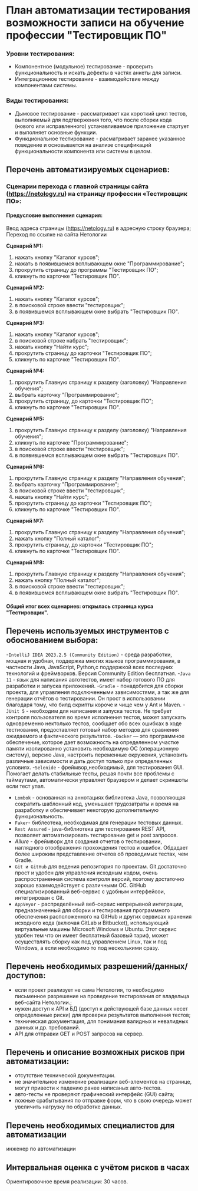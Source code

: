# План автоматизации тестирования возможности записи на обучение профессии "Тестировщик ПО"

### Уровни тестирования:
- Компонентное (модульное) тестирование - проверить функциональность и искать дефекты в частях анкеты для записи.
- Интеграционное тестирование - взаимодействие между компонентами системы.

### Виды тестирования:
- Дымовое тестирование - рассматривает как короткий цикл тестов, выполняемый для подтвержения того, что после сборки кода (нового или исправленного) устанавливаемое приложение стартует и выполняет основные функции.
- Функциональное тестирование - расматривает заранее указанное поведение и основывается на анализе спецификаций функциональности компонента или системы в целом.

## Перечень автоматизируемых сценариев:

### Сценарии перехода с главной страницы сайта (https://netology.ru) на страницу профессии «Тестировщик ПО»:

#### Предусловие выполнения сценария:
Ввод адреса страницы  (https://netology.ru) в адресную строку браузера; Переход по ссылке на сайта Нетологии

**Сценарий №1:**
1. нажать кнопку "Каталог курсов";
2. нажать в появившемся всплывающем окне "Программирование";
3. прокрутить страницу до программы "Тестировщик ПО";
4. кликнуть по карточке "Тестировщик ПО".

**Сценарий №2:**
1. нажать кнопку "Каталог курсов";
2. в поисковой строке ввести "тестировщик";
3. в появившемся всплывающем окне выбрать "Тестировщик ПО".

**Сценарий №3:**
1. нажать кнопку "Каталог курсов";
2. в поисковой строке  набрать "тестировщик";
3. нажать кнопку "Найти курс";
4. прокрутить страницу до карточки "Тестировщик ПО";
5. кликнуть по карточке  "Тестировщик ПО".

**Сценарий №4:**
1. прокрутить Главную страницу к разделу (заголовку) "Направления обучения";
2. выбрать карточку "Программирование";
3. прокрутить страницу, до  карточки "Тестировщик ПО";
4. кликнуть по карточке  "Тестировщик ПО".

**Сценарий №5:**
1. прокрутить Главную страницу к разделу (заголовку) "Направления обучения";
2. кликнуть по карточке "Программирование";
3. в поисковой строке ввести "тестировщик";
4. в появившемся всплывающем окне выбрать "Тестировщик ПО".

**Сценарий №6:**
1. прокрутить Главную страницу к разделу "Направления обучения";
2. выбрать карточку "Программирование";
3. в поисковой строке ввести "тестировщик";
4. нажать кнопку "Найти курс";
5. прокрутить страницу до карточки "Тестировщик ПО";
6. кликнуть по карточке  "Тестировщик ПО".

**Сценарий №7:**
1. прокрутить Главную страницу к разделу "Направления обучения";
2. нажать кнопку "Полный каталог";
3. прокрутить страницу, до карточки "Тестировщик ПО";
4. кликнуть по карточке "Тестировщик ПО".

**Сценарий №8:**
1. прокрутить Главную страницу к разделу "Направления обучения";
2. нажать кнопку "Полный каталог";
3. в поисковой строке ввести "тестировщик";
4. в появившемся всплывающем окне выбрать "Тестировщик ПО".


#### Общий итог всех сценариев: открылась страница курса "Тестировщик".


## Перечень используемых инструментов с обоснованием выбора:
-```IntelliJ IDEA 2023.2.5 (Community Edition)``` - среда разработки, мощная и удобная, поддержка многих языков программирования, в частности Java, JavaScript, Python,с поддержкой всех последних технологий и фреймворков. Версия Community Edition бесплатная.
-```Java 11``` - язык для написания автотестов, имеет набор готового ПО для разработки и запуска приложений.
-```Gradle``` - понадобится для сборки проекта, для управления подключенными зависимостями, а так же для генерации отчётов о тестировании. Он прост в использовании благодаря тому, что билд скрипты короче и чище чем у Ant и Maven.
-```JUnit 5``` - необходим для написания и запуска тестов. Не требует контроля пользователя во время исполнения тестов, может запускать одновременно нектолько тестов, сообщает обо всех ошибках в ходе тестиования, предоставляет готовый набор методов для сравнения ожидаемого и фактического результатов.
-```Docker``` — это программное обеспечение, которое дает возможность на определенном участке памяти изолированно установить необходимую ОС (операционную систему), версию Java, настроить переменные окружения, установить различные зависимости и дать доступ только при определенных условиях.
-```Selenide``` - фреймвор,необходимый, для тестирования GUI. Помогает делать стабильные тесты, решая почти все проблемы с таймаутами, автоматически управляет браузером и делает скриншоты если тест упал.
- ```Lombok``` - основанная на аннотациях библиотека Java, позволяющая сократить шаблонный код, уменьшает трудозатраты и время на разработку и обеспечивает некоторую дополнительную функциональность.
- ```Faker```- библеотека, необходимая для генерации тестовых данных.
- ```Rest Assured``` - java-библиотека для тестирования REST API, позволяет автоматизировать тестирование get и post запросов.
- _Allure_ - фреймворк для создания отчетов о тестировании,  наглядного отоображения прохождения тестов и ошибок. Обдадает более широким представление отчетов об проводимых тестах, чем Gradle.
- ```Git и GitHub``` для ведения репозитория по проектам. Git достаточно прост и удобен для управления исходным кодом, очень распространенная система контроля версий, поэтому достаточно хорошо взаимодействует с различными ОС. GitHub специализированный веб-сервис с удобным интерфейсои, интегрирован с Git.
- ```AppVeyor``` - распределённый веб-сервис непрерывной интеграции, предназначенный для сборки и тестирования программного обеспечения расположенного на GitHub и других сервисах хранения исходного кода (включая GitLab и Bitbucket), использующий виртуальные машины Microsoft Windows и Ubuntu. Этот сервис удобен тем что он имеет бесплатный базовый тариф, может осуществлять сборку как под управлением Linux, так и под Windows, а если необходимо то под несколькими сразу.

## Перечень необходимых разрешений/данных/доступов:
- если проект реализует не сама Нетология, то необходимо письменное разрешение на проведение тестирования от владельца веб-сайта Нетологии.;
- нужен доступ к API и БД (доступ к действующей базе данных несет определенные риски) для проверки результатов выполнения тестов;
- техническая документация, для понимания валидных и невалидных данных и др. требований.
- API для отправки GET и POST запросов на сервер.

## Перечень и описание возможных рисков при автоматизации:
- отсутствие технической документации.
- не значительное изменение реализации веб-элементов на странице, могут привести к падению ранее написаных авто-тестов.
- авто-тесты не проверяют графический интерфейс (GUI) сайта;
- ложные срабытывания по отправке форм, что в свою очередь может увеличить нагрузку по обработке данных.

## Перечень необходимых специалистов для автоматизации
инженер по автоматизации


## Интервальная оценка с учётом рисков в часах
Ориентировочное время реализации: 30 часов. 